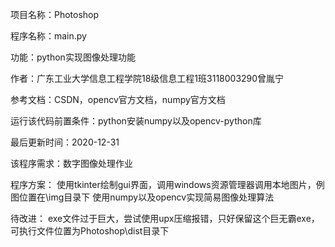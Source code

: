  项目名称：Photoshop

 程序名称：main.py

 功能：python实现图像处理功能

 作者：广东工业大学信息工程学院18级信息工程1班3118003290曾胤宁

 参考文档：CSDN，opencv官方文档，numpy官方文档

 运行该代码前置条件：python安装numpy以及opencv-python库

 最后更新时间：2020-12-31

 该程序需求：数字图像处理作业

 程序方案：
 使用tkinter绘制gui界面，调用windows资源管理器调用本地图片，例图位置在\img目录下
 使用numpy以及opencv实现简易图像处理算法

 待改进：
 exe文件过于巨大，尝试使用upx压缩报错，只好保留这个巨无霸exe，可执行文件位置为Photoshop\dist目录下

